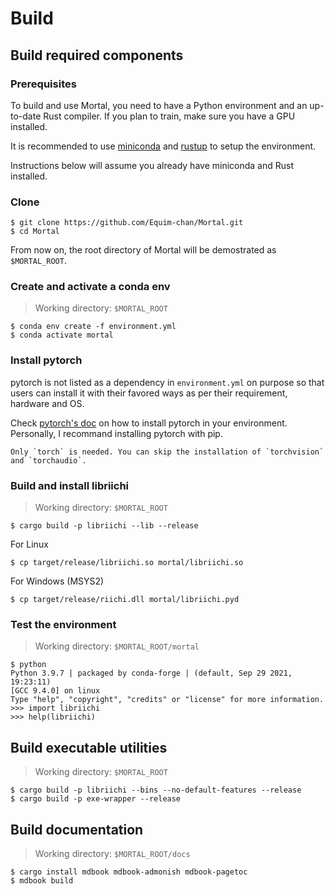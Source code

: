 # Build
## Build required components
### Prerequisites
To build and use Mortal, you need to have a Python environment and an up-to-date Rust compiler. If you plan to train, make sure you have a GPU installed.

It is recommended to use [miniconda](https://docs.conda.io/en/latest/miniconda.html) and [rustup](https://rustup.rs/) to setup the environment.

Instructions below will assume you already have miniconda and Rust installed.

### Clone
```shell
$ git clone https://github.com/Equim-chan/Mortal.git
$ cd Mortal
```

From now on, the root directory of Mortal will be demostrated as `$MORTAL_ROOT`.

### Create and activate a conda env
> Working directory: `$MORTAL_ROOT`
```shell
$ conda env create -f environment.yml
$ conda activate mortal
```

### Install pytorch
pytorch is not listed as a dependency in `environment.yml` on purpose so that users can install it with their favored ways as per their requirement, hardware and OS.

Check [pytorch's doc](https://pytorch.org/get-started/locally/) on how to install pytorch in your environment. Personally, I recommand installing pytorch with pip.

```admonish tip
Only `torch` is needed. You can skip the installation of `torchvision` and `torchaudio`.
```

### Build and install libriichi
> Working directory: `$MORTAL_ROOT`
```shell
$ cargo build -p libriichi --lib --release
```

For Linux
```shell
$ cp target/release/libriichi.so mortal/libriichi.so
```

For Windows (MSYS2)
```shell
$ cp target/release/riichi.dll mortal/libriichi.pyd
```

### Test the environment
> Working directory: `$MORTAL_ROOT/mortal`
```shell
$ python
Python 3.9.7 | packaged by conda-forge | (default, Sep 29 2021, 19:23:11)
[GCC 9.4.0] on linux
Type "help", "copyright", "credits" or "license" for more information.
>>> import libriichi
>>> help(libriichi)
```

## Build executable utilities
> Working directory: `$MORTAL_ROOT`
```shell
$ cargo build -p libriichi --bins --no-default-features --release
$ cargo build -p exe-wrapper --release
```

## Build documentation
> Working directory: `$MORTAL_ROOT/docs`
```shell
$ cargo install mdbook mdbook-admonish mdbook-pagetoc
$ mdbook build
```
